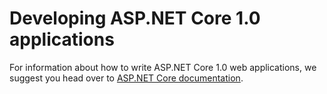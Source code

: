 # Developing ASP.NET Core 1.0 applications    
    
For information about how to write ASP.NET Core 1.0 web applications, we suggest you head over to [ASP.NET Core documentation](https://docs.asp.net).

